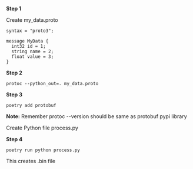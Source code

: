 **Step 1**

Create my_data.proto

```
syntax = "proto3";

message MyData {
  int32 id = 1;
  string name = 2;
  float value = 3;
}

```

**Step 2**

```
protoc --python_out=. my_data.proto
```

**Step 3**

```
poetry add protobuf
```

**Note:** Remember protoc --version should be same as protobuf pypi library

Create Python file process.py

**Step 4**

```
poetry run python process.py
```

This creates .bin file

